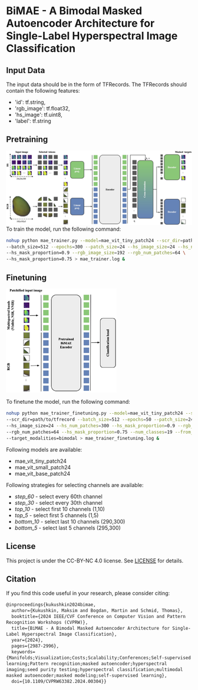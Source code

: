 # BiMAE - A Bimodal Masked Autoencoder Architecture for Single-Label Hyperspectral Image Classification

## Input Data
The input data should be in the form of TFRecords. The TFRecords should contain the following features:
- 'id': tf.string,
- 'rgb_image': tf.float32,
- 'hs_image': tf.uint8,
- 'label': tf.string


## Pretraining

<img src="imgs/BiMAE_pretraining.jpg" alt="BiMAE pretraining" style="width:600px;"/>
To train the model, run the following command:

```bash
nohup python mae_trainer.py --model=mae_vit_tiny_patch24 --scr_dir=path/to/tfrecord \
--batch_size=512 --epochs=300 --patch_size=24 --hs_image_size=24 --hs_num_patches=300 \
--hs_mask_proportion=0.9 --rgb_image_size=192 --rgb_num_patches=64 \
--hs_mask_proportion=0.75 > mae_trainer.log &  
```

## Finetuning


<img src="imgs/BiMAE_finetuning.jpg" alt="BiMAE finetuning" style="width:300px;"/>

To finetune the model, run the following command:
```bash
nohup python mae_trainer_finetuning.py --model=mae_vit_tiny_patch24 --select_channels_strategy=step_60 \
--scr_dir=path/to/tfrecord --batch_size=512 --epochs=50 --patch_size=24 \
--hs_image_size=24 --hs_num_patches=300 --hs_mask_proportion=0.9 --rgb_image_size=192 \
--rgb_num_patches=64 --hs_mask_proportion=0.75 --num_classes=19 --from_scratch=False \
--target_modalities=bimodal > mae_trainer_finetuning.log &  
```

Following models are available:
- mae_vit_tiny_patch24
- mae_vit_small_patch24
- mae_vit_base_patch24

Following strategies for selecting channels are available:
- *step_60*  - select every 60th channel
- *step_30* - select every 30th channel
- *top_10* - select first 10 channels (1,10)
- *top_5* - select first 5 channels (1,5)
- *bottom_10* - select last 10 channels (290,300)
- *bottom_5* - select last 5 channels (295,300)

## License
This project is under the CC-BY-NC 4.0 license. See [LICENSE](https://github.com/max-kuk/bimae_seed_classification/blob/main/LICENSE.md)  for details.

## Citation
If you find this code useful in your research, please consider citing:
```
@inproceedings{kukushkin2024bimae,
  author={Kukushkin, Maksim and Bogdan, Martin and Schmid, Thomas},
  booktitle={2024 IEEE/CVF Conference on Computer Vision and Pattern Recognition Workshops (CVPRW)}, 
  title={BiMAE - A Bimodal Masked Autoencoder Architecture for Single-Label Hyperspectral Image Classification}, 
  year={2024},
  pages={2987-2996},
  keywords={Manifolds;Visualization;Costs;Scalability;Conferences;Self-supervised learning;Pattern recognition;masked autoencoder;hyperspectral imaging;seed purity testing;hyperspectral classification;multimodal masked autoencoder;masked modeling;self-supervised learning},
  doi={10.1109/CVPRW63382.2024.00304}}
```

